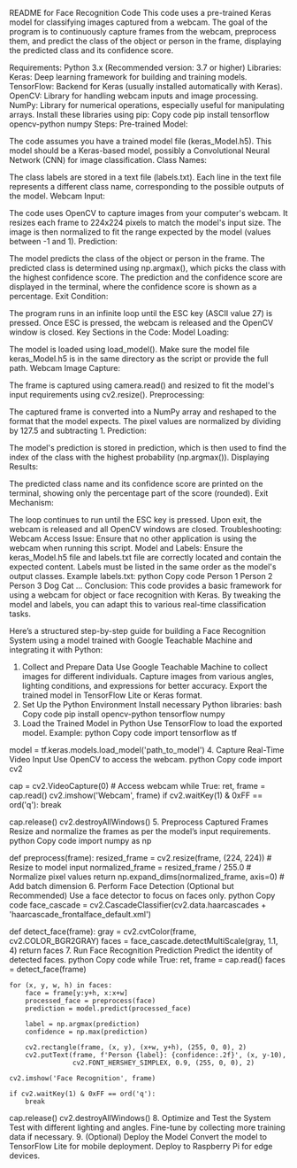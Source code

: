 README for Face Recognition Code
This code uses a pre-trained Keras model for classifying images captured from a webcam. The goal of the program is to continuously capture frames from the webcam, preprocess them, and predict the class of the object or person in the frame, displaying the predicted class and its confidence score.

Requirements:
Python 3.x (Recommended version: 3.7 or higher)
Libraries:
Keras: Deep learning framework for building and training models.
TensorFlow: Backend for Keras (usually installed automatically with Keras).
OpenCV: Library for handling webcam inputs and image processing.
NumPy: Library for numerical operations, especially useful for manipulating arrays.
Install these libraries using pip:
Copy code
pip install tensorflow opencv-python numpy
Steps:
Pre-trained Model:

The code assumes you have a trained model file (keras_Model.h5). This model should be a Keras-based model, possibly a Convolutional Neural Network (CNN) for image classification.
Class Names:

The class labels are stored in a text file (labels.txt). Each line in the text file represents a different class name, corresponding to the possible outputs of the model.
Webcam Input:

The code uses OpenCV to capture images from your computer's webcam. It resizes each frame to 224x224 pixels to match the model's input size. The image is then normalized to fit the range expected by the model (values between -1 and 1).
Prediction:

The model predicts the class of the object or person in the frame. The predicted class is determined using np.argmax(), which picks the class with the highest confidence score.
The prediction and the confidence score are displayed in the terminal, where the confidence score is shown as a percentage.
Exit Condition:

The program runs in an infinite loop until the ESC key (ASCII value 27) is pressed. Once ESC is pressed, the webcam is released and the OpenCV window is closed.
Key Sections in the Code:
Model Loading:

The model is loaded using load_model(). Make sure the model file keras_Model.h5 is in the same directory as the script or provide the full path.
Webcam Image Capture:

The frame is captured using camera.read() and resized to fit the model's input requirements using cv2.resize().
Preprocessing:

The captured frame is converted into a NumPy array and reshaped to the format that the model expects. The pixel values are normalized by dividing by 127.5 and subtracting 1.
Prediction:

The model's prediction is stored in prediction, which is then used to find the index of the class with the highest probability (np.argmax()).
Displaying Results:

The predicted class name and its confidence score are printed on the terminal, showing only the percentage part of the score (rounded).
Exit Mechanism:

The loop continues to run until the ESC key is pressed. Upon exit, the webcam is released and all OpenCV windows are closed.
Troubleshooting:
Webcam Access Issue: Ensure that no other application is using the webcam when running this script.
Model and Labels: Ensure the keras_Model.h5 file and labels.txt file are correctly located and contain the expected content. Labels must be listed in the same order as the model's output classes.
Example labels.txt:
python
Copy code
Person 1
Person 2
Person 3
Dog
Cat
...
Conclusion:
This code provides a basic framework for using a webcam for object or face recognition with Keras. By tweaking the model and labels, you can adapt this to various real-time classification tasks.

Here’s a structured step-by-step guide for building a Face Recognition System using a model trained with Google Teachable Machine and integrating it with Python:

1. Collect and Prepare Data
Use Google Teachable Machine to collect images for different individuals.
Capture images from various angles, lighting conditions, and expressions for better accuracy.
Export the trained model in TensorFlow Lite or Keras format.
2. Set Up the Python Environment
Install necessary Python libraries:
bash
Copy code
pip install opencv-python tensorflow numpy
3. Load the Trained Model in Python
Use TensorFlow to load the exported model.
Example:
python
Copy code
import tensorflow as tf

model = tf.keras.models.load_model('path_to_model')
4. Capture Real-Time Video Input
Use OpenCV to access the webcam.
python
Copy code
import cv2

cap = cv2.VideoCapture(0)  # Access webcam
while True:
    ret, frame = cap.read()
    cv2.imshow('Webcam', frame)
    if cv2.waitKey(1) & 0xFF == ord('q'):
        break

cap.release()
cv2.destroyAllWindows()
5. Preprocess Captured Frames
Resize and normalize the frames as per the model’s input requirements.
python
Copy code
import numpy as np

def preprocess(frame):
    resized_frame = cv2.resize(frame, (224, 224))  # Resize to model input
    normalized_frame = resized_frame / 255.0       # Normalize pixel values
    return np.expand_dims(normalized_frame, axis=0)  # Add batch dimension
6. Perform Face Detection (Optional but Recommended)
Use a face detector to focus on faces only.
python
Copy code
face_cascade = cv2.CascadeClassifier(cv2.data.haarcascades + 'haarcascade_frontalface_default.xml')

def detect_face(frame):
    gray = cv2.cvtColor(frame, cv2.COLOR_BGR2GRAY)
    faces = face_cascade.detectMultiScale(gray, 1.1, 4)
    return faces
7. Run Face Recognition Prediction
Predict the identity of detected faces.
python
Copy code
while True:
    ret, frame = cap.read()
    faces = detect_face(frame)

    for (x, y, w, h) in faces:
        face = frame[y:y+h, x:x+w]
        processed_face = preprocess(face)
        prediction = model.predict(processed_face)
        
        label = np.argmax(prediction)
        confidence = np.max(prediction)

        cv2.rectangle(frame, (x, y), (x+w, y+h), (255, 0, 0), 2)
        cv2.putText(frame, f'Person {label}: {confidence:.2f}', (x, y-10),
                    cv2.FONT_HERSHEY_SIMPLEX, 0.9, (255, 0, 0), 2)

    cv2.imshow('Face Recognition', frame)

    if cv2.waitKey(1) & 0xFF == ord('q'):
        break

cap.release()
cv2.destroyAllWindows()
8. Optimize and Test the System
Test with different lighting and angles.
Fine-tune by collecting more training data if necessary.
9. (Optional) Deploy the Model
Convert the model to TensorFlow Lite for mobile deployment.
Deploy to Raspberry Pi for edge devices.





